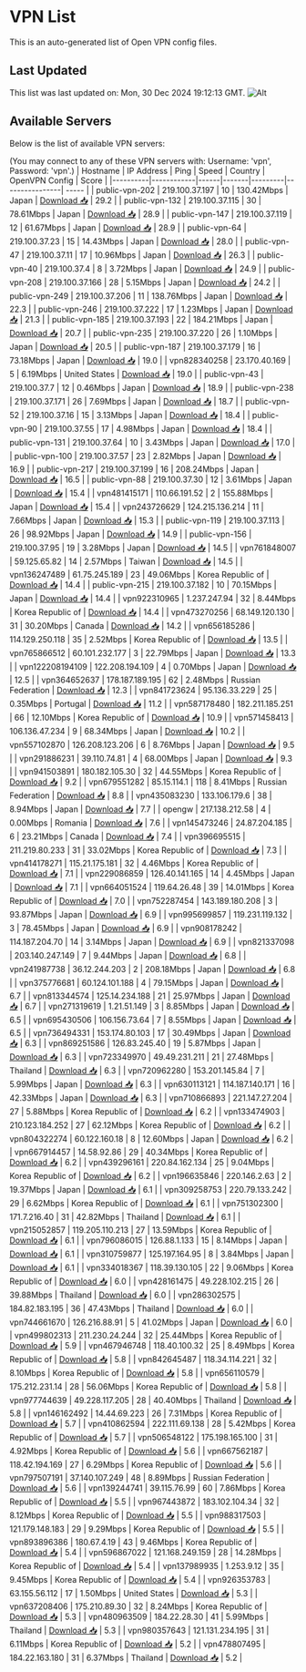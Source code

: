 # VPN List

This is an auto-generated list of Open VPN config files.

## Last Updated

This list was last updated on: Mon, 30 Dec 2024 19:12:13 GMT.
![Alt](https://repobeats.axiom.co/api/embed/186b98318ef1479477931607c1ad7d823f12451f.svg "Repobeats analytics image")

## Available Servers

Below is the list of available VPN servers:

(You may connect to any of these VPN servers with: Username: 'vpn', Password: 'vpn'.)
| Hostname | IP Address | Ping | Speed | Country | OpenVPN Config | Score |
|----------|------------|------|-------|---------|----------------| ----- |
| public-vpn-202 | 219.100.37.197 | 10 | 130.42Mbps | Japan | [Download 📥](./configs/server_0_JP.ovpn) | 29.2 |
| public-vpn-132 | 219.100.37.115 | 30 | 78.61Mbps | Japan | [Download 📥](./configs/server_1_JP.ovpn) | 28.9 |
| public-vpn-147 | 219.100.37.119 | 12 | 61.67Mbps | Japan | [Download 📥](./configs/server_2_JP.ovpn) | 28.9 |
| public-vpn-64 | 219.100.37.23 | 15 | 14.43Mbps | Japan | [Download 📥](./configs/server_3_JP.ovpn) | 28.0 |
| public-vpn-47 | 219.100.37.11 | 17 | 10.96Mbps | Japan | [Download 📥](./configs/server_4_JP.ovpn) | 26.3 |
| public-vpn-40 | 219.100.37.4 | 8 | 3.72Mbps | Japan | [Download 📥](./configs/server_5_JP.ovpn) | 24.9 |
| public-vpn-208 | 219.100.37.166 | 28 | 5.15Mbps | Japan | [Download 📥](./configs/server_6_JP.ovpn) | 24.2 |
| public-vpn-249 | 219.100.37.206 | 11 | 138.76Mbps | Japan | [Download 📥](./configs/server_7_JP.ovpn) | 22.3 |
| public-vpn-246 | 219.100.37.222 | 17 | 1.23Mbps | Japan | [Download 📥](./configs/server_8_JP.ovpn) | 21.3 |
| public-vpn-185 | 219.100.37.193 | 22 | 184.21Mbps | Japan | [Download 📥](./configs/server_9_JP.ovpn) | 20.7 |
| public-vpn-235 | 219.100.37.220 | 26 | 1.10Mbps | Japan | [Download 📥](./configs/server_10_JP.ovpn) | 20.5 |
| public-vpn-187 | 219.100.37.179 | 16 | 73.18Mbps | Japan | [Download 📥](./configs/server_11_JP.ovpn) | 19.0 |
| vpn828340258 | 23.170.40.169 | 5 | 6.19Mbps | United States | [Download 📥](./configs/server_12_US.ovpn) | 19.0 |
| public-vpn-43 | 219.100.37.7 | 12 | 0.46Mbps | Japan | [Download 📥](./configs/server_13_JP.ovpn) | 18.9 |
| public-vpn-238 | 219.100.37.171 | 26 | 7.69Mbps | Japan | [Download 📥](./configs/server_14_JP.ovpn) | 18.7 |
| public-vpn-52 | 219.100.37.16 | 15 | 3.13Mbps | Japan | [Download 📥](./configs/server_15_JP.ovpn) | 18.4 |
| public-vpn-90 | 219.100.37.55 | 17 | 4.98Mbps | Japan | [Download 📥](./configs/server_16_JP.ovpn) | 18.4 |
| public-vpn-131 | 219.100.37.64 | 10 | 3.43Mbps | Japan | [Download 📥](./configs/server_17_JP.ovpn) | 17.0 |
| public-vpn-100 | 219.100.37.57 | 23 | 2.82Mbps | Japan | [Download 📥](./configs/server_18_JP.ovpn) | 16.9 |
| public-vpn-217 | 219.100.37.199 | 16 | 208.24Mbps | Japan | [Download 📥](./configs/server_19_JP.ovpn) | 16.5 |
| public-vpn-88 | 219.100.37.30 | 12 | 3.61Mbps | Japan | [Download 📥](./configs/server_20_JP.ovpn) | 15.4 |
| vpn481415171 | 110.66.191.52 | 2 | 155.88Mbps | Japan | [Download 📥](./configs/server_21_JP.ovpn) | 15.4 |
| vpn243726629 | 124.215.136.214 | 11 | 7.66Mbps | Japan | [Download 📥](./configs/server_22_JP.ovpn) | 15.3 |
| public-vpn-119 | 219.100.37.113 | 26 | 98.92Mbps | Japan | [Download 📥](./configs/server_23_JP.ovpn) | 14.9 |
| public-vpn-156 | 219.100.37.95 | 19 | 3.28Mbps | Japan | [Download 📥](./configs/server_24_JP.ovpn) | 14.5 |
| vpn761848007 | 59.125.65.82 | 14 | 2.57Mbps | Taiwan | [Download 📥](./configs/server_25_TW.ovpn) | 14.5 |
| vpn136247489 | 61.75.245.189 | 23 | 49.06Mbps | Korea Republic of | [Download 📥](./configs/server_26_KR.ovpn) | 14.4 |
| public-vpn-215 | 219.100.37.182 | 10 | 70.15Mbps | Japan | [Download 📥](./configs/server_27_JP.ovpn) | 14.4 |
| vpn922310965 | 1.237.247.94 | 32 | 8.44Mbps | Korea Republic of | [Download 📥](./configs/server_28_KR.ovpn) | 14.4 |
| vpn473270256 | 68.149.120.130 | 31 | 30.20Mbps | Canada | [Download 📥](./configs/server_29_CA.ovpn) | 14.2 |
| vpn656185286 | 114.129.250.118 | 35 | 2.52Mbps | Korea Republic of | [Download 📥](./configs/server_30_KR.ovpn) | 13.5 |
| vpn765866512 | 60.101.232.177 | 3 | 22.79Mbps | Japan | [Download 📥](./configs/server_31_JP.ovpn) | 13.3 |
| vpn122208194109 | 122.208.194.109 | 4 | 0.70Mbps | Japan | [Download 📥](./configs/server_32_JP.ovpn) | 12.5 |
| vpn364652637 | 178.187.189.195 | 62 | 2.48Mbps | Russian Federation | [Download 📥](./configs/server_33_RU.ovpn) | 12.3 |
| vpn841723624 | 95.136.33.229 | 25 | 0.35Mbps | Portugal | [Download 📥](./configs/server_34_PT.ovpn) | 11.2 |
| vpn587178480 | 182.211.185.251 | 66 | 12.10Mbps | Korea Republic of | [Download 📥](./configs/server_35_KR.ovpn) | 10.9 |
| vpn571458413 | 106.136.47.234 | 9 | 68.34Mbps | Japan | [Download 📥](./configs/server_36_JP.ovpn) | 10.2 |
| vpn557102870 | 126.208.123.206 | 6 | 8.76Mbps | Japan | [Download 📥](./configs/server_37_JP.ovpn) | 9.5 |
| vpn291886231 | 39.110.74.81 | 4 | 68.00Mbps | Japan | [Download 📥](./configs/server_38_JP.ovpn) | 9.3 |
| vpn941503891 | 180.182.105.30 | 32 | 44.55Mbps | Korea Republic of | [Download 📥](./configs/server_39_KR.ovpn) | 9.2 |
| vpn679551282 | 85.15.114.1 | 118 | 8.41Mbps | Russian Federation | [Download 📥](./configs/server_40_RU.ovpn) | 8.8 |
| vpn435083230 | 133.106.179.6 | 38 | 8.94Mbps | Japan | [Download 📥](./configs/server_41_JP.ovpn) | 7.7 |
| opengw | 217.138.212.58 | 4 | 0.00Mbps | Romania | [Download 📥](./configs/server_42_RO.ovpn) | 7.6 |
| vpn145473246 | 24.87.204.185 | 6 | 23.21Mbps | Canada | [Download 📥](./configs/server_43_CA.ovpn) | 7.4 |
| vpn396695515 | 211.219.80.233 | 31 | 33.02Mbps | Korea Republic of | [Download 📥](./configs/server_44_KR.ovpn) | 7.3 |
| vpn414178271 | 115.21.175.181 | 32 | 4.46Mbps | Korea Republic of | [Download 📥](./configs/server_45_KR.ovpn) | 7.1 |
| vpn229086859 | 126.40.141.165 | 14 | 4.45Mbps | Japan | [Download 📥](./configs/server_46_JP.ovpn) | 7.1 |
| vpn664051524 | 119.64.26.48 | 39 | 14.01Mbps | Korea Republic of | [Download 📥](./configs/server_47_KR.ovpn) | 7.0 |
| vpn752287454 | 143.189.180.208 | 3 | 93.87Mbps | Japan | [Download 📥](./configs/server_48_JP.ovpn) | 6.9 |
| vpn995699857 | 119.231.119.132 | 3 | 78.45Mbps | Japan | [Download 📥](./configs/server_49_JP.ovpn) | 6.9 |
| vpn908178242 | 114.187.204.70 | 14 | 3.14Mbps | Japan | [Download 📥](./configs/server_50_JP.ovpn) | 6.9 |
| vpn821337098 | 203.140.247.149 | 7 | 9.44Mbps | Japan | [Download 📥](./configs/server_51_JP.ovpn) | 6.8 |
| vpn241987738 | 36.12.244.203 | 2 | 208.18Mbps | Japan | [Download 📥](./configs/server_52_JP.ovpn) | 6.8 |
| vpn375776681 | 60.124.101.188 | 4 | 79.15Mbps | Japan | [Download 📥](./configs/server_53_JP.ovpn) | 6.7 |
| vpn813344574 | 125.14.234.188 | 21 | 25.97Mbps | Japan | [Download 📥](./configs/server_54_JP.ovpn) | 6.7 |
| vpn271319619 | 1.21.51.149 | 3 | 8.85Mbps | Japan | [Download 📥](./configs/server_55_JP.ovpn) | 6.5 |
| vpn695430506 | 106.156.73.64 | 7 | 8.55Mbps | Japan | [Download 📥](./configs/server_56_JP.ovpn) | 6.5 |
| vpn736494331 | 153.174.80.103 | 17 | 30.49Mbps | Japan | [Download 📥](./configs/server_57_JP.ovpn) | 6.3 |
| vpn869251586 | 126.83.245.40 | 19 | 5.87Mbps | Japan | [Download 📥](./configs/server_58_JP.ovpn) | 6.3 |
| vpn723349970 | 49.49.231.211 | 21 | 27.48Mbps | Thailand | [Download 📥](./configs/server_59_TH.ovpn) | 6.3 |
| vpn720962280 | 153.201.145.84 | 7 | 5.99Mbps | Japan | [Download 📥](./configs/server_60_JP.ovpn) | 6.3 |
| vpn630113121 | 114.187.140.171 | 16 | 42.33Mbps | Japan | [Download 📥](./configs/server_61_JP.ovpn) | 6.3 |
| vpn710866893 | 221.147.27.204 | 27 | 5.88Mbps | Korea Republic of | [Download 📥](./configs/server_62_KR.ovpn) | 6.2 |
| vpn133474903 | 210.123.184.252 | 27 | 62.12Mbps | Korea Republic of | [Download 📥](./configs/server_63_KR.ovpn) | 6.2 |
| vpn804322274 | 60.122.160.18 | 8 | 12.60Mbps | Japan | [Download 📥](./configs/server_64_JP.ovpn) | 6.2 |
| vpn667914457 | 14.58.92.86 | 29 | 40.34Mbps | Korea Republic of | [Download 📥](./configs/server_65_KR.ovpn) | 6.2 |
| vpn439296161 | 220.84.162.134 | 25 | 9.04Mbps | Korea Republic of | [Download 📥](./configs/server_66_KR.ovpn) | 6.2 |
| vpn196635846 | 220.146.2.63 | 2 | 19.37Mbps | Japan | [Download 📥](./configs/server_67_JP.ovpn) | 6.1 |
| vpn309258753 | 220.79.133.242 | 29 | 6.62Mbps | Korea Republic of | [Download 📥](./configs/server_68_KR.ovpn) | 6.1 |
| vpn751302300 | 171.7.216.40 | 31 | 42.82Mbps | Thailand | [Download 📥](./configs/server_69_TH.ovpn) | 6.1 |
| vpn215052857 | 119.205.110.213 | 27 | 13.59Mbps | Korea Republic of | [Download 📥](./configs/server_70_KR.ovpn) | 6.1 |
| vpn796086015 | 126.88.1.133 | 15 | 8.14Mbps | Japan | [Download 📥](./configs/server_71_JP.ovpn) | 6.1 |
| vpn310759877 | 125.197.164.95 | 8 | 3.84Mbps | Japan | [Download 📥](./configs/server_72_JP.ovpn) | 6.1 |
| vpn334018367 | 118.39.130.105 | 22 | 9.06Mbps | Korea Republic of | [Download 📥](./configs/server_73_KR.ovpn) | 6.0 |
| vpn428161475 | 49.228.102.215 | 26 | 39.88Mbps | Thailand | [Download 📥](./configs/server_74_TH.ovpn) | 6.0 |
| vpn286302575 | 184.82.183.195 | 36 | 47.43Mbps | Thailand | [Download 📥](./configs/server_75_TH.ovpn) | 6.0 |
| vpn744661670 | 126.216.88.91 | 5 | 41.02Mbps | Japan | [Download 📥](./configs/server_76_JP.ovpn) | 6.0 |
| vpn499802313 | 211.230.24.244 | 32 | 25.44Mbps | Korea Republic of | [Download 📥](./configs/server_77_KR.ovpn) | 5.9 |
| vpn467946748 | 118.40.100.32 | 25 | 8.49Mbps | Korea Republic of | [Download 📥](./configs/server_78_KR.ovpn) | 5.8 |
| vpn842645487 | 118.34.114.221 | 32 | 8.10Mbps | Korea Republic of | [Download 📥](./configs/server_79_KR.ovpn) | 5.8 |
| vpn656110579 | 175.212.231.14 | 28 | 56.06Mbps | Korea Republic of | [Download 📥](./configs/server_80_KR.ovpn) | 5.8 |
| vpn977744639 | 49.228.117.205 | 28 | 40.40Mbps | Thailand | [Download 📥](./configs/server_81_TH.ovpn) | 5.8 |
| vpn146162492 | 14.44.69.223 | 26 | 7.31Mbps | Korea Republic of | [Download 📥](./configs/server_82_KR.ovpn) | 5.7 |
| vpn410862594 | 222.111.69.138 | 28 | 5.42Mbps | Korea Republic of | [Download 📥](./configs/server_83_KR.ovpn) | 5.7 |
| vpn506548122 | 175.198.165.100 | 31 | 4.92Mbps | Korea Republic of | [Download 📥](./configs/server_84_KR.ovpn) | 5.6 |
| vpn667562187 | 118.42.194.169 | 27 | 6.29Mbps | Korea Republic of | [Download 📥](./configs/server_85_KR.ovpn) | 5.6 |
| vpn797507191 | 37.140.107.249 | 48 | 8.89Mbps | Russian Federation | [Download 📥](./configs/server_86_RU.ovpn) | 5.6 |
| vpn139244741 | 39.115.76.99 | 60 | 7.86Mbps | Korea Republic of | [Download 📥](./configs/server_87_KR.ovpn) | 5.5 |
| vpn967443872 | 183.102.104.34 | 32 | 8.12Mbps | Korea Republic of | [Download 📥](./configs/server_88_KR.ovpn) | 5.5 |
| vpn988317503 | 121.179.148.183 | 29 | 9.29Mbps | Korea Republic of | [Download 📥](./configs/server_89_KR.ovpn) | 5.5 |
| vpn893896386 | 180.67.4.19 | 43 | 9.46Mbps | Korea Republic of | [Download 📥](./configs/server_90_KR.ovpn) | 5.4 |
| vpn596867022 | 121.168.249.159 | 28 | 14.28Mbps | Korea Republic of | [Download 📥](./configs/server_91_KR.ovpn) | 5.4 |
| vpn137989935 | 1.253.9.12 | 35 | 9.45Mbps | Korea Republic of | [Download 📥](./configs/server_92_KR.ovpn) | 5.4 |
| vpn926353783 | 63.155.56.112 | 17 | 1.50Mbps | United States | [Download 📥](./configs/server_93_US.ovpn) | 5.3 |
| vpn637208406 | 175.210.89.30 | 32 | 8.24Mbps | Korea Republic of | [Download 📥](./configs/server_94_KR.ovpn) | 5.3 |
| vpn480963509 | 184.22.28.30 | 41 | 5.99Mbps | Thailand | [Download 📥](./configs/server_95_TH.ovpn) | 5.3 |
| vpn980357643 | 121.131.234.195 | 31 | 6.11Mbps | Korea Republic of | [Download 📥](./configs/server_96_KR.ovpn) | 5.2 |
| vpn478807495 | 184.22.163.180 | 31 | 6.37Mbps | Thailand | [Download 📥](./configs/server_97_TH.ovpn) | 5.2 |
